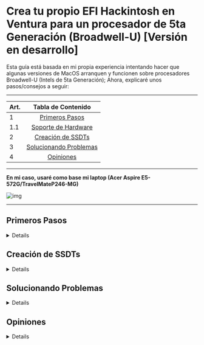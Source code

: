 # Crea tu propio EFI Hackintosh en Ventura para un procesador de 5ta Generación (Broadwell-U) [Versión en desarrollo]
[Primeros pasos]: https://github.com/sebasrock156/Acer-E5-572-TMP246-OpenCore/blob/Ventura/GUIA.md#primeros-pasos
[Soporte de Hardware]: https://github.com/sebasrock156/Acer-E5-572-TMP246-OpenCore/blob/Ventura/GUIA.md#soporte-de-hardware
[Creación de SSDTs]: https://github.com/sebasrock156/Acer-E5-572-TMP246-OpenCore/blob/Ventura/GUIA.md#creación-de-ssdts
[Solucionando Problemas]: https://github.com/sebasrock156/Acer-E5-572-TMP246-OpenCore/blob/Ventura/GUIA.md#solucionando-problemas
[Opiniones]: https://github.com/sebasrock156/Acer-E5-572-TMP246-OpenCore/blob/Ventura/GUIA.md#opiniones


Esta guía está basada en mi propia experiencia intentando hacer que algunas versiones de MacOS arranquen y funcionen sobre procesadores Broadwell-U (Intels de 5ta Generación); Ahora, explicaré unos pasos/consejos a seguir:


---

Art. | Tabla de Contenido
---|:--:
1 | [Primeros Pasos]
1.1 | [Soporte de Hardware]
2 | [Creación de SSDTs]
3 | [Solucionando Problemas]
4 | [Opiniones]
---

**En mi caso, usaré como base mi laptop (Acer Aspire E5-572G/TravelMateP246-MG)**


![img](https://i.imgur.com/YKIPyaT.png)

---
## Primeros Pasos

<details>

### Soporte de Hardware
 
---
#### Sobre los procesadores/tarjetas gráficas integradas:

Cualquier procesador Broadwell-U (5ta Generación) está soportado hasta MacOS Monterey; en Ventura, dichos procesadores (y gráficas) han sido eliminados del soporte.
Pero, basandonos en la Guía de Dortania, podemos parchar falsamente nuestros PCs para intentar correr MacOS Ventura.

En ese caso, los procesadores con posible soporte (en este guía, al menos), serían los siguientes:
 
**DISPOSITIVOS SOPORTADOS**:
 
Línea del procesasor | Gráficos
--- | :--:
Serie Core i7 (U, HQ) | HD 5500/5600/6000, Iris 6100 e Iris Pro 6200
Serie Core i5 (U, H) | HD 5500/6000, Iris 6100 e Iris Pro 6200
Serie Core i3 (U) | HD 5500 y Iris 6100
---
 
 
**DISPOSITIVOS NO SOPORTADOS NATIVAMENTE**: 
 
Línea del procesasor | Gráficos
 --- | :--:
Serie Pentium (U) | HD 4100 (Por darle un nombre; Intel los llama solamente HD Graphics)
Serie Celeron (U) | HD 4100 (Por darle un nombre; Intel los llama solamente HD Graphics)
 
Los procesadores Pentium y Celeron no tienen un framebuffer real para MacOS. Si realmente quieres intentar usarlo, puedes intentar pacharlo como un Intel HD Graphics 4000 (de la 4ta Generación, Haswell).
 
---
  
#### About dedicated/external graphic cards:

Any Nvidia GPUs are dropped from MacOS BigSur, although some Nvidia graphics may be works on latest MacOS versions, the Low Power devices (and older architectures, like Fermi, Kepler and Maxwell) don't works.
  
#### About wireless/bluetooth cards:

#### About audio cards (internal and external):

**For Internal:** In this guide, we talking about [AppleALC's supported cards] and how config it in our Hackintosh EFI.

**For External:** Any USB Audio Card DAC what is compatible with MacOS or Windows may be work.

</details>

## Creación de SSDTs

<details>
</details>

## Solucionando Problemas

<details>
</details>

## Opiniones

<details>
</details>
